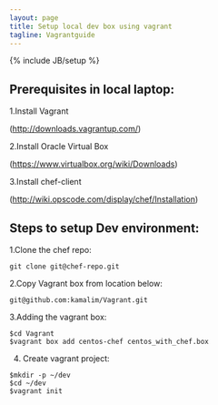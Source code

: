 ```yaml
---
layout: page
title: Setup local dev box using vagrant
tagline: Vagrantguide
---
```

{% include JB/setup %}

    
## Prerequisites in local laptop:

  1.Install Vagrant 

  (http://downloads.vagrantup.com/)

  2.Install Oracle Virtual Box 

  (https://www.virtualbox.org/wiki/Downloads)

  3.Install chef-client 

  (http://wiki.opscode.com/display/chef/Installation)

## Steps to setup Dev environment:

  1.Clone the chef repo:

    git clone git@chef-repo.git  

  2.Copy  Vagrant box from location below:

    git@github.com:kamalim/Vagrant.git

  3.Adding the vagrant box:

    $cd Vagrant
    $vagrant box add centos-chef centos_with_chef.box

  4. Create vagrant project:

    $mkdir -p ~/dev
    $cd ~/dev
    $vagrant init 


